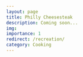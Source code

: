 ```yaml
---
layout: page
title: Philly Cheesesteak
description: Coming soon...
img:
importance: 1
redirect: /recreation/
category: Cooking
---
```

